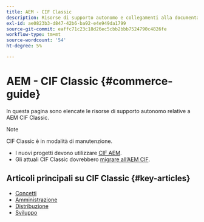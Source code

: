 ```yaml
---
title: AEM - CIF Classic
description: Risorse di supporto autonomo e collegamenti alla documentazione di Adobe Experience Manager CIF Classic.
exl-id: ae0823b3-d847-42b6-ba92-e4e949da1799
source-git-commit: eaffc71c23c18d26ec5cbb2bbb7524790c4826fe
workflow-type: tm+mt
source-wordcount: '54'
ht-degree: 5%

---
```


# AEM - CIF Classic {#commerce-guide}

In questa pagina sono elencate le risorse di supporto autonomo relative a AEM CIF Classic.

>[!NOTE]
>
>CIF Classic è in modalità di manutenzione.
>
>* I nuovi progetti devono utilizzare [CIF AEM](/help/commerce/home.md).
>* Gli attuali CIF Classic dovrebbero [migrare all’AEM CIF](/help/commerce/cif/migration.md).
>

## Articoli principali su CIF Classic {#key-articles}

* [Concetti](administering/concepts.md)
* [Amministrazione](administering/generic.md)
* [Distribuzione](deploying/ecommerce.md)
* [Sviluppo](developing/ecommerce.md)
